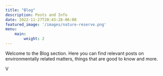 ```yaml
---
title: "Blog"
description: Posts and Info
date: 2022-11-27T20:43:28-06:00
featured_image: '/images/nature-reserve.png'
menu:
    main:
        weight: 2
---
```

Welcome to the Blog section. Here you can find relevant posts on environmentally related matters, things that are good to know and more.

V

